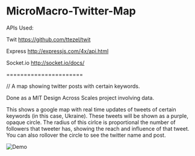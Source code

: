 MicroMacro-Twitter-Map
======================
APIs Used:

Twit
https://github.com/ttezel/twit

Express
http://expressjs.com/4x/api.html

Socket.io
http://socket.io/docs/

======================

// A map showing twitter posts with certain keywords. 

Done as a MIT Design Across Scales project involving data.

This shows a google map with real time updates of tweets of certain keywords (in this case, Ukraine). These tweets will be shown as a purple, opaque circle. The radius of this cirlce is proportional the number of followers that tweeter has, showing the reach and influence of that tweet. You can also rollover the circle to see the twitter name and post.


![Demo](http://i.imgur.com/ns8kdvO.jpg?2)
